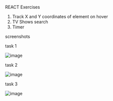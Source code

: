 REACT Exercises

1. Track X and Y coordinates of element on hover
2. TV Shows search
3. Timer

screenshots



task 1

![image](https://github.com/gkudemus/hometownGeneReact/assets/6787094/f2b23503-70e8-4c78-b8be-e2a8660773fe)

task 2

![image](https://github.com/gkudemus/hometownGeneReact/assets/6787094/5883cd6c-18ea-4676-8a6c-89375f09ad77)

task 3

![image](https://github.com/gkudemus/hometownGeneReact/assets/6787094/826482f8-6955-4ff7-8d2c-b286449fda57)
